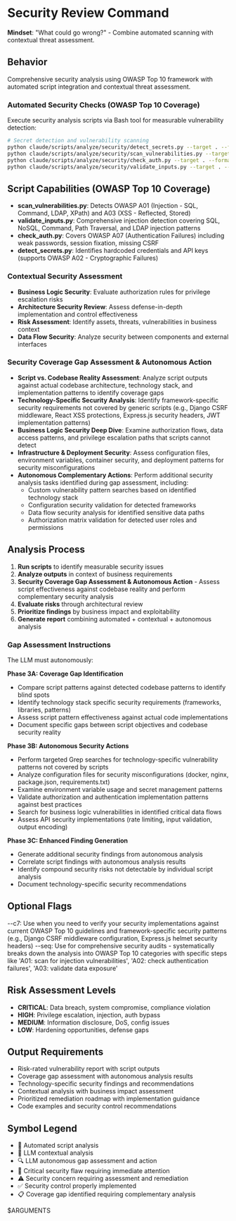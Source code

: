 # Security Review Command

**Mindset**: "What could go wrong?" - Combine automated scanning with contextual threat assessment.

## Behavior
Comprehensive security analysis using OWASP Top 10 framework with automated script integration and contextual threat assessment.

### Automated Security Checks (OWASP Top 10 Coverage)
Execute security analysis scripts via Bash tool for measurable vulnerability detection:
```bash
# Secret detection and vulnerability scanning
python claude/scripts/analyze/security/detect_secrets.py --target . --format json
python claude/scripts/analyze/security/scan_vulnerabilities.py --target . --format json  
python claude/scripts/analyze/security/check_auth.py --target . --format json
python claude/scripts/analyze/security/validate_inputs.py --target . --format json
```

## Script Capabilities (OWASP Top 10 Coverage)
- **scan_vulnerabilities.py**: Detects OWASP A01 (Injection - SQL, Command, LDAP, XPath) and A03 (XSS - Reflected, Stored)
- **validate_inputs.py**: Comprehensive injection detection covering SQL, NoSQL, Command, Path Traversal, and LDAP injection patterns
- **check_auth.py**: Covers OWASP A07 (Authentication Failures) including weak passwords, session fixation, missing CSRF
- **detect_secrets.py**: Identifies hardcoded credentials and API keys (supports OWASP A02 - Cryptographic Failures)

### Contextual Security Assessment
- **Business Logic Security**: Evaluate authorization rules for privilege escalation risks
- **Architecture Security Review**: Assess defense-in-depth implementation and control effectiveness
- **Risk Assessment**: Identify assets, threats, vulnerabilities in business context
- **Data Flow Security**: Analyze security between components and external interfaces

### Security Coverage Gap Assessment & Autonomous Action
- **Script vs. Codebase Reality Assessment**: Analyze script outputs against actual codebase architecture, technology stack, and implementation patterns to identify coverage gaps
- **Technology-Specific Security Analysis**: Identify framework-specific security requirements not covered by generic scripts (e.g., Django CSRF middleware, React XSS protections, Express.js security headers, JWT implementation patterns)
- **Business Logic Security Deep Dive**: Examine authorization flows, data access patterns, and privilege escalation paths that scripts cannot detect
- **Infrastructure & Deployment Security**: Assess configuration files, environment variables, container security, and deployment patterns for security misconfigurations
- **Autonomous Complementary Actions**: Perform additional security analysis tasks identified during gap assessment, including:
  - Custom vulnerability pattern searches based on identified technology stack
  - Configuration security validation for detected frameworks
  - Data flow security analysis for identified sensitive data paths
  - Authorization matrix validation for detected user roles and permissions

## Analysis Process
1. **Run scripts** to identify measurable security issues
2. **Analyze outputs** in context of business requirements  
3. **Security Coverage Gap Assessment & Autonomous Action** - Assess script effectiveness against codebase reality and perform complementary security analysis
4. **Evaluate risks** through architectural review
5. **Prioritize findings** by business impact and exploitability
6. **Generate report** combining automated + contextual + autonomous analysis

### Gap Assessment Instructions
The LLM must autonomously:

**Phase 3A: Coverage Gap Identification**
- Compare script patterns against detected codebase patterns to identify blind spots
- Identify technology stack specific security requirements (frameworks, libraries, patterns)
- Assess script pattern effectiveness against actual code implementations
- Document specific gaps between script objectives and codebase security reality

**Phase 3B: Autonomous Security Actions**
- Perform targeted Grep searches for technology-specific vulnerability patterns not covered by scripts
- Analyze configuration files for security misconfigurations (docker, nginx, package.json, requirements.txt)
- Examine environment variable usage and secret management patterns
- Validate authorization and authentication implementation patterns against best practices
- Search for business logic vulnerabilities in identified critical data flows
- Assess API security implementations (rate limiting, input validation, output encoding)

**Phase 3C: Enhanced Finding Generation**
- Generate additional security findings from autonomous analysis
- Correlate script findings with autonomous analysis results
- Identify compound security risks not detectable by individual script analysis
- Document technology-specific security recommendations

## Optional Flags
--c7: Use when you need to verify your security implementations against current OWASP Top 10 guidelines and framework-specific security patterns (e.g., Django CSRF middleware configuration, Express.js helmet security headers)
--seq: Use for comprehensive security audits - systematically breaks down the analysis into OWASP Top 10 categories with specific steps like 'A01: scan for injection vulnerabilities', 'A02: check authentication failures', 'A03: validate data exposure'

## Risk Assessment Levels
- **CRITICAL**: Data breach, system compromise, compliance violation
- **HIGH**: Privilege escalation, injection, auth bypass
- **MEDIUM**: Information disclosure, DoS, config issues  
- **LOW**: Hardening opportunities, defense gaps

## Output Requirements
- Risk-rated vulnerability report with script outputs
- Coverage gap assessment with autonomous analysis results
- Technology-specific security findings and recommendations
- Contextual analysis with business impact assessment
- Prioritized remediation roadmap with implementation guidance
- Code examples and security control recommendations

## Symbol Legend
- 🤖 Automated script analysis
- 🧠 LLM contextual analysis
- 🔍 LLM autonomous gap assessment and action
- 🚨 Critical security flaw requiring immediate attention
- ⚠️ Security concern requiring assessment and remediation
- ✅ Security control properly implemented
- 📋 Coverage gap identified requiring complementary analysis

$ARGUMENTS
